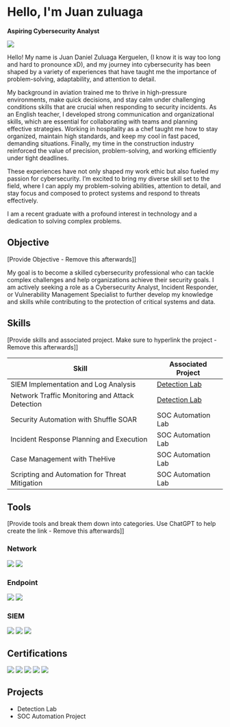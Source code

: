 # Hello, I'm Juan zuluaga
**Aspiring Cybersecurity Analyst**

<a href="https://linkedin.com/in/juan-zuluagak/"><img src="https://img.shields.io/badge/-LinkedIn-0072b1?&style=for-the-badge&logo=linkedin&logoColor=white" /></a>

Hello! My name is Juan Daniel Zuluaga Kerguelen, (I know it is way too long and hard to pronounce xD), and my journey into cybersecurity has been shaped by a variety of experiences that have taught me the importance of problem-solving, adaptability, and attention to detail.

My background in aviation trained me to thrive in high-pressure environments, make quick decisions, and stay calm under challenging conditions skills that are crucial when responding to security incidents. As an English teacher, I developed strong communication and organizational skills, which are essential for collaborating with teams and planning effective strategies. Working in hospitality as a chef taught me how to stay organized, maintain high standards, and keep my cool in fast paced, demanding situations. Finally, my time in the construction industry reinforced the value of precision, problem-solving, and working efficiently under tight deadlines.

These experiences have not only shaped my work ethic but also fueled my passion for cybersecurity. I’m excited to bring my diverse skill set to the field, where I can apply my problem-solving abilities, attention to detail, and stay focus and composed to protect systems and respond to threats effectively.

I am a recent graduate with a profound interest in technology and a dedication to solving complex problems.

## Objective
[Provide Objective - Remove this afterwards]]

My goal is to become a skilled cybersecurity professional who can tackle complex challenges and help organizations achieve their security goals. I am actively seeking a role as a Cybersecurity Analyst, Incident Responder, or Vulnerability Management Specialist to further develop my knowledge and skills while contributing to the protection of critical systems and data.

## Skills
[Provide skills and associated project. Make sure to hyperlink the project - Remove this afterwards]]

| Skill                                         | Associated Project         |
|-----------------------------------------------|----------------------------|
| SIEM Implementation and Log Analysis          | <a href="https://google.com">Detection Lab</a>|
| Network Traffic Monitoring and Attack Detection | <a href="https://google.com">Detection Lab</a>|
| Security Automation with Shuffle SOAR         | SOC Automation Lab|
| Incident Response Planning and Execution      | SOC Automation Lab|
| Case Management with TheHive                  | SOC Automation Lab|
| Scripting and Automation for Threat Mitigation | SOC Automation Lab|

## Tools
[Provide tools and break them down into categories. Use ChatGPT to help create the link - Remove this afterwards]]

### Network
<div>
    <img src="https://img.shields.io/badge/-Wireshark-1679A7?&style=for-the-badge&logo=Wireshark&logoColor=white" />
    <img src="https://img.shields.io/badge/-Suricata-EF3B2D?&style=for-the-badge&logo=Suricata&logoColor=white" />

### Endpoint
<div>
    <img src="https://img.shields.io/badge/-Microsoft_Defender_for_Endpoint-00A4EF?&style=for-the-badge&logo=Microsoft&logoColor=white" />
    <img src="https://img.shields.io/badge/-Velociraptor-4B275F?&style=for-the-badge&logo=Velociraptor&logoColor=white" />
</div>

### SIEM
<div>
    <img src="https://img.shields.io/badge/-Microsoft_Sentinel-0078D4?&style=for-the-badge&logo=Microsoft&logoColor=white" />
    <img src="https://img.shields.io/badge/-Splunk-000000?&style=for-the-badge&logo=Splunk&logoColor=white" />
    <img src="https://img.shields.io/badge/-Elastic-005571?&style=for-the-badge&logo=Elastic&logoColor=white" />
</div>

## Certifications
<img src="https://img.shields.io/badge/-Security%2B-FF0000?&style=for-the-badge&logo=CompTIA&logoColor=white" />
<img src="https://img.shields.io/badge/-Network%2B-FF0000?&style=for-the-badge&logo=CompTIA&logoColor=white" />
<img src="https://img.shields.io/badge/-A%2B-FF0000?&style=for-the-badge&logo=CompTIA&logoColor=white" />
<img src="https://img.shields.io/badge/-Pentest%2B-FF0000?&style=for-the-badge&logo=CompTIA&logoColor=white" />
<img src="https://img.shields.io/badge/-CySA%2B-FF0000?&style=for-the-badge&logo=CompTIA&logoColor=white" />
</div>

## Projects
- Detection Lab
- SOC Automation Project
